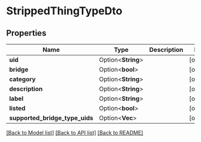 # StrippedThingTypeDto

## Properties

Name | Type | Description | Notes
------------ | ------------- | ------------- | -------------
**uid** | Option<**String**> |  | [optional]
**bridge** | Option<**bool**> |  | [optional]
**category** | Option<**String**> |  | [optional]
**description** | Option<**String**> |  | [optional]
**label** | Option<**String**> |  | [optional]
**listed** | Option<**bool**> |  | [optional]
**supported_bridge_type_uids** | Option<**Vec<String>**> |  | [optional]

[[Back to Model list]](../README.md#documentation-for-models) [[Back to API list]](../README.md#documentation-for-api-endpoints) [[Back to README]](../README.md)


